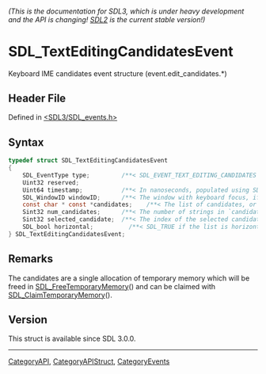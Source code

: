 ###### (This is the documentation for SDL3, which is under heavy development and the API is changing! [SDL2](https://wiki.libsdl.org/SDL2/) is the current stable version!)
# SDL_TextEditingCandidatesEvent

Keyboard IME candidates event structure (event.edit_candidates.*)

## Header File

Defined in [<SDL3/SDL_events.h>](https://github.com/libsdl-org/SDL/blob/main/include/SDL3/SDL_events.h)

## Syntax

```c
typedef struct SDL_TextEditingCandidatesEvent
{
    SDL_EventType type;         /**< SDL_EVENT_TEXT_EDITING_CANDIDATES */
    Uint32 reserved;
    Uint64 timestamp;           /**< In nanoseconds, populated using SDL_GetTicksNS() */
    SDL_WindowID windowID;      /**< The window with keyboard focus, if any */
    const char * const *candidates;    /**< The list of candidates, or NULL if there are no candidates available */
    Sint32 num_candidates;      /**< The number of strings in `candidates` */
    Sint32 selected_candidate;  /**< The index of the selected candidate, or -1 if no candidate is selected */
    SDL_bool horizontal;          /**< SDL_TRUE if the list is horizontal, SDL_FALSE if it's vertical */
} SDL_TextEditingCandidatesEvent;
```

## Remarks

The candidates are a single allocation of temporary memory which will be
freed in [SDL_FreeTemporaryMemory](SDL_FreeTemporaryMemory)() and can be
claimed with [SDL_ClaimTemporaryMemory](SDL_ClaimTemporaryMemory)().

## Version

This struct is available since SDL 3.0.0.

----
[CategoryAPI](CategoryAPI), [CategoryAPIStruct](CategoryAPIStruct), [CategoryEvents](CategoryEvents)

